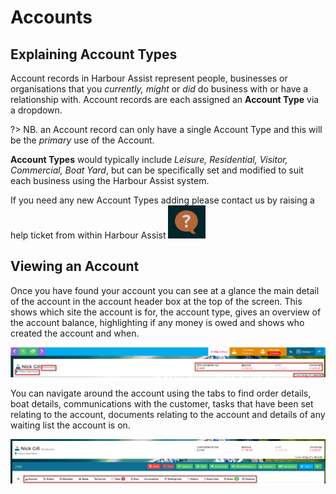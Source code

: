 # Accounts #

## Explaining Account Types ##

Account records in Harbour Assist represent people, businesses or organisations that you *currently, might* or *did* do business with or have a relationship with.  Account records are each assigned an **Account Type** via a dropdown.

?> NB. an Account record can only have a single Account Type and this will be the *primary* use of the Account. 

**Account Types** would typically include *Leisure, Residential, Visitor, Commercial, Boat Yard*, but can be specifically set and modified to suit each business using the Harbour Assist system.

If you need any new Account Types adding please contact us by raising a help ticket from within Harbour Assist ![image-20200512131407022](image-20200512131407022.png)

## Viewing an Account ##

Once you have found your account you can see at a glance the main detail of the account in the account header box at the top of the screen.  This shows which site the account is for, the account type, gives an overview of the account balance, highlighting if any money is owed and shows who created the account and when.

![image-20220118133211823](image-20220118133211823.png)

You can navigate around the account using the tabs to find order details, boat details, communications with the customer, tasks that have been set relating to the account, documents relating to the account and details of any waiting list the account is on.

![image-20220118133519313](image-20220118133519313.png)

